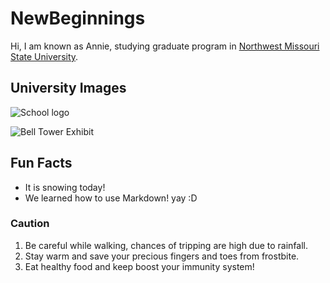 # NewBeginnings

Hi, I am known as Annie, studying graduate program in [Northwest Missouri State University](https://www.nwmissouri.edu/).

## University Images

![School logo](https://upload.wikimedia.org/wikipedia/en/3/32/NW_Missouri_State_seal.png)

![Bell Tower Exhibit](https://upload.wikimedia.org/wikipedia/commons/thumb/2/2f/Nwmsu-college.jpg/320px-Nwmsu-college.jpg)

## Fun Facts

* It is snowing today!
* We learned how to use Markdown! yay :D

### Caution

1. Be careful while walking, chances of tripping are high due to rainfall.
2. Stay warm and save your precious fingers and toes from frostbite.
3. Eat healthy food and keep boost your immunity system!
